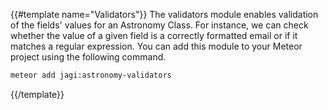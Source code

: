 {{#template name="Validators"}}
The validators module enables validation of the fields' values for an Astronomy Class. For instance, we can check whether the value of a given field is a correctly formatted email or if it matches a regular expression. You can add this module to your Meteor project using the following command.

```sh
meteor add jagi:astronomy-validators
```
{{/template}}

